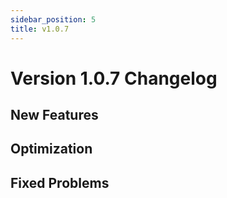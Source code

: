 ```yaml
---
sidebar_position: 5
title: v1.0.7
---
```


# Version 1.0.7 Changelog

## New Features

## Optimization

## Fixed Problems